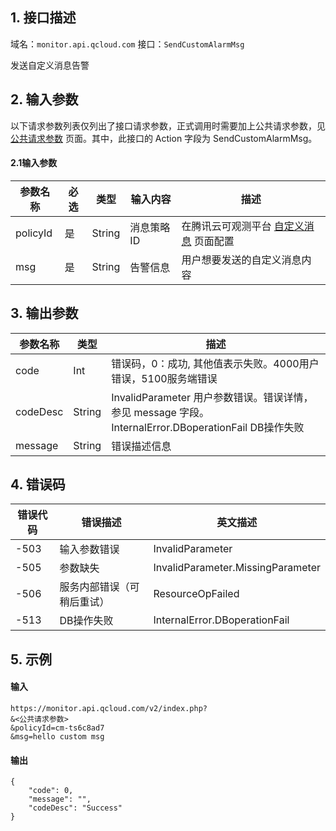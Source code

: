 ## 1. 接口描述

域名：`monitor.api.qcloud.com`
接口：`SendCustomAlarmMsg`

发送自定义消息告警

## 2. 输入参数

以下请求参数列表仅列出了接口请求参数，正式调用时需要加上公共请求参数，见 <a href="/doc/api/405/公共请求参数" title="公共请求参数">公共请求参数</a> 页面。其中，此接口的 Action 字段为 SendCustomAlarmMsg。

#### 2.1输入参数

| 参数名称     | 必选   | 类型     | 输入内容   | 描述                                       |
| -------- | ---- | ------ | ------ | ---------------------------------------- |
| policyId | 是    | String | 消息策略 ID | 在腾讯云可观测平台 [自定义消息](https://console.cloud.tencent.com/monitor/message) 页面配置 |
| msg      | 是    | String | 告警信息   | 用户想要发送的自定义消息内容                           |


## 3. 输出参数

| 参数名称     | 类型     | 描述                                       |
| -------- | ------ | ---------------------------------------- |
| code     | Int    | 错误码，0：成功, 其他值表示失败。4000用户错误，5100服务端错误 |
| codeDesc | String | InvalidParameter  用户参数错误。错误详情，参见 message 字段。InternalError.DBoperationFail  DB操作失败 |
| message  | String | 错误描述信息                                   |



## 4. 错误码

| 错误代码 | 错误描述          | 英文描述                              |
| ---- | ------------- | --------------------------------- |
| -503 | 输入参数错误      | InvalidParameter                  |
| -505 | 参数缺失          | InvalidParameter.MissingParameter |
| -506 | 服务内部错误（可稍后重试） | ResourceOpFailed                  |
| -513 | DB操作失败        | InternalError.DBoperationFail     |


## 5. 示例

#### 输入

```
https://monitor.api.qcloud.com/v2/index.php?
&<公共请求参数>
&policyId=cm-ts6c8ad7
&msg=hello custom msg
```

#### 输出

```
{
    "code": 0,
    "message": "",
    "codeDesc": "Success"
}
```

